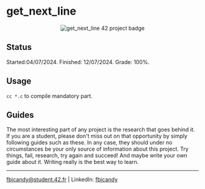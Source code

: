 # get_next_line

<p align="center">
  <img src="https://github.com/FreddyBicandy50/42draft/blob/main/42_badges/get_next_linee.png" alt="get_next_line 42 project badge"/>
</p>

## Status
Started:04/07/2024.
Finished: 12/07/2024.
Grade: 100%.

## Usage
``cc *.c`` to compile mandatory part.

## Guides

The most interesting part of any project is the research that goes behind it. If you are a student, please don't miss out on that opportunity by simply following guides such as these. In any case, they should under no circumstances be your only source of information about this project. Try things, fail, research, try again and succeed! And maybe write your own guide about it. Writing really is the best way to learn.

---
fbicandy@student.42.fr | LinkedIn: [fbicandy](https://www.linkedin.com/in/freddy-bicandy/)
